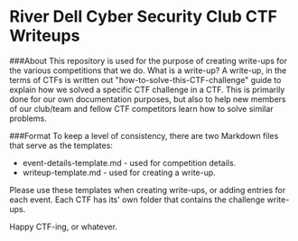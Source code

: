 # River Dell Cyber Security Club CTF Writeups
###About
This repository is used for the purpose of creating write-ups for the various competitions that we do. What is a write-up? A write-up, in the terms of CTFs is written out "how-to-solve-this-CTF-challenge" guide to explain how we solved a specific CTF challenge in a CTF. This is primarily done for our own documentation purposes, but also to help new members of our club/team and fellow CTF competitors learn how to solve similar problems.

###Format
To keep a level of consistency, there are two Markdown files that serve as the templates:
- event-details-template.md - used for competition details.
- writeup-template.md - used for creating a write-up.

Please use these templates when creating write-ups, or adding entries for each event. Each CTF has its' own folder that contains the challenge write-ups.

Happy CTF-ing, or whatever.
